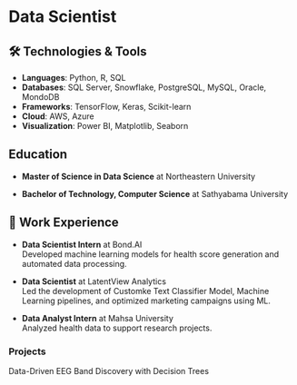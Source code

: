 # Data Scientist

## 🛠️ Technologies & Tools
- **Languages**: Python, R, SQL
- **Databases**: SQL Server, Snowflake, PostgreSQL, MySQL, Oracle, MondoDB
- **Frameworks**: TensorFlow, Keras, Scikit-learn
- **Cloud**: AWS, Azure
- **Visualization**: Power BI, Matplotlib, Seaborn

## Education
- **Master of Science in Data Science** at Northeastern University

- **Bachelor of Technology, Computer Science** at Sathyabama University

## 💼 Work Experience
- **Data Scientist Intern** at Bond.AI  
  Developed machine learning models for health score generation and automated data processing.

- **Data Scientist** at LatentView Analytics  
  Led the development of Customke Text Classifier Model, Machine Learning pipelines, and optimized marketing campaigns using ML.

- **Data Analyst Intern** at Mahsa University  
  Analyzed health data to support research projects.
  
### Projects
Data-Driven EEG Band Discovery with Decision Trees
